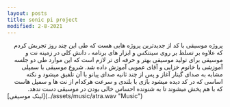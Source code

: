 ```yaml
---
layout: posts
title: sonic pi project
modified: 2-8-2021
---
```

<div dir="rtl">
پروژه  موسیقی با کد از جدیدترین پروژه هایی هست که طی این چند روز تجربش کردم که علاوه بر تسلط بر روی سینتکس و ابزار های برنامه  ،  دانش کلی در زمینه نت و موسیقی برای تولید موسیقی بهتر و حرفه ای تر لازم است که این موارد طی دو جلسه آموزشی با خانوم خزایی و آقای عمویی آموزش داده شد.
شروع موسیقی با سمپلی مشابه به صدای گیتار آغاز و پس از چند ثانیه صدای پیانو با آن تلفیق میشود و نکته اساسی که در کد دیده میشود بازی با بلندی و سرعت هرکدام از نت ها و سمپل هاست که با هم پخش میشوند تا به شنونده احساس خالی بودن در موسیقی دست ندهد.
</div>
[لینک موسیقی](../assets/music/atra.wav "Music")